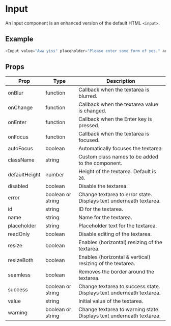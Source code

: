 # Input

An Input component is an enhanced version of the default HTML `<input>`.


## Example

```js
<Input value="Aww yiss" placeholder="Please enter some form of yes." autoFocus />
```


## Props

| Prop | Type | Description |
| --- | --- | --- |
| onBlur | function | Callback when the textarea is blurred. |
| onChange | function | Callback when the textarea value is changed. |
| onEnter | function | Callback when the Enter key is pressed. |
| onFocus | function | Callback when the textarea is focused. |
| autoFocus | boolean | Automatically focuses the textarea. |
| className | string | Custom class names to be added to the component. |
| defaultHeight | number | Height of the textarea. Default is `28`. |
| disabled | boolean | Disable the textarea. |
| error | boolean or string | Change textarea to error state. Displays text underneath textarea. |
| id | string | ID for the textarea. |
| name | string | Name for the textarea. |
| placeholder | string | Placeholder text for the textarea. |
| readOnly | boolean | Disable editing of the textarea. |
| resize | boolean | Enables (horizontal) resizing of the textarea. |
| resizeBoth | boolean | Enables (horizontal & vertical) resizing of the textarea. |
| seamless | boolean | Removes the border around the textarea. |
| success | boolean or string | Change textarea to success state. Displays text underneath textarea. |
| value | string | Initial value of the textarea. |
| warning | boolean or string | Change textarea to warning state. Displays text underneath textarea. |
